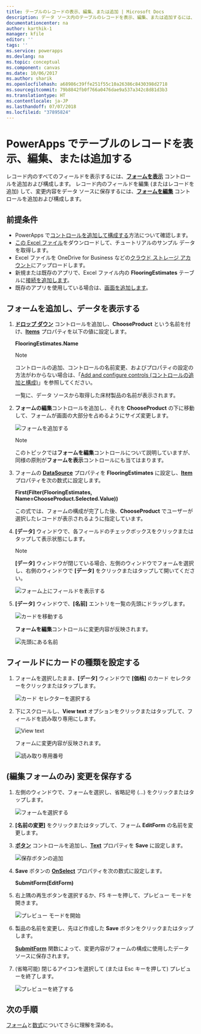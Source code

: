 ```yaml
---
title: テーブルのレコードの表示、編集、または追加 | Microsoft Docs
description: データ ソース内のテーブルのレコードを表示、編集、または追加するには、フォームを使用します。
documentationcenter: na
author: karthik-1
manager: kfile
editor: ''
tags: ''
ms.service: powerapps
ms.devlang: na
ms.topic: conceptual
ms.component: canvas
ms.date: 10/06/2017
ms.author: sharik
ms.openlocfilehash: a68986c39ffe251f55c10a26386c8430398d2718
ms.sourcegitcommit: 79b8842fb0f766a0476dae9a537a342c8d81d3b3
ms.translationtype: HT
ms.contentlocale: ja-JP
ms.lasthandoff: 07/07/2018
ms.locfileid: "37895824"
---
```

# <a name="show-edit-or-add-a-record-from-a-table-in-powerapps"></a>PowerApps でテーブルのレコードを表示、編集、または追加する
レコード内のすべてのフィールドを表示するには、**[フォームを表示](controls/control-form-detail.md)** コントロールを追加および構成します。 レコード内のフィールドを編集 (またはレコードを追加) して、変更内容をデータ ソースに保存するには、**[フォームを編集](controls/control-form-detail.md)** コントロールを追加および構成します。

## <a name="prerequisites"></a>前提条件

* PowerApps で[コントロールを追加して構成する](add-configure-controls.md)方法について確認します。
* [この Excel ファイル](https://az787822.vo.msecnd.net/documentation/get-started-from-data/FlooringEstimates.xlsx)をダウンロードして、チュートリアルのサンプル データを取得します。
* Excel ファイルを OneDrive for Business などの[クラウド ストレージ アカウント](connections/cloud-storage-blob-connections.md)にアップロードします。
* 新規または既存のアプリで、Excel ファイル内の **FlooringEstimates** テーブルに[接続を追加します](add-data-connection.md)。
* 既存のアプリを使用している場合は、[画面を追加します](add-screen-context-variables.md)。

## <a name="add-a-form-and-show-data"></a>フォームを追加し、データを表示する
1. **[ドロップ ダウン](controls/control-drop-down.md)** コントロールを追加し、**ChooseProduct** という名前を付け、**[Items](controls/properties-core.md)** プロパティを以下の値に設定します。

    **FlooringEstimates.Name**

    > [!NOTE]
   > コントロールの追加、コントロールの名前変更、およびプロパティの設定の方法がわからない場合は、「[Add and configure controls (コントロールの追加と構成)](add-configure-controls.md)」を参照してください。

    一覧に、データ ソースから取得した床材製品の名前が表示されます。

2. **フォームの編集**コントロールを追加し、それを **ChooseProduct** の下に移動して、フォームが画面の大部分を占めるようにサイズ変更します。

    ![フォームを追加する](./media/add-form/add-a-form.png)

    > [!NOTE]
   > このトピックでは**フォームを編集**コントロールについて説明していますが、同様の原則が**フォームを表示**コントロールにも当てはまります。

3. フォームの **[DataSource](controls/control-form-detail.md)** プロパティを **FlooringEstimates** に設定し、**[Item](controls/control-form-detail.md)** プロパティを次の数式に設定します。

   **First(Filter(FlooringEstimates, Name=ChooseProduct.Selected.Value))**

   この式では、フォームの構成が完了した後、**ChooseProduct** でユーザーが選択したレコードが表示されるように指定しています。

4. **[データ]** ウィンドウで、各フィールドのチェックボックスをクリックまたはタップして表示状態にします。

    > [!NOTE]
   > **[データ]** ウィンドウが閉じている場合、左側のウィンドウでフォームを選択し、右側のウィンドウで **[データ]** をクリックまたはタップして開いてください。

    ![フォーム上にフィールドを表示する](./media/add-form/checkbox.png)

5. **[データ]** ウィンドウで、**[名前]** エントリを一覧の先頭にドラッグします。

    ![カードを移動する](./media/add-form/drag-field.png)

    **フォームを編集**コントロールに変更内容が反映されます。

    ![先頭にある名前](./media/add-form/move-card-form.png)

## <a name="set-the-card-type-for-a-field"></a>フィールドにカードの種類を設定する
1. フォームを選択したまま、**[データ]** ウィンドウで **[価格]** のカード セレクターをクリックまたはタップします。

    ![カード セレクターを選択する](./media/add-form/price-card2.png)

2. 下にスクロールし、**View text** オプションをクリックまたはタップして、フィールドを読み取り専用にします。

    ![View text](./media/add-form/view-text.png)

    フォームに変更内容が反映されます。

    ![読み取り専用番号](./media/add-form/read-only.png)  

## <a name="edit-form-only-save-changes"></a>(編集フォームのみ) 変更を保存する
1. 左側のウィンドウで、フォームを選択し、省略記号 (...) をクリックまたはタップします。

   ![フォームを選択する](./media/add-form/select-form.png)

2. **[名前の変更]** をクリックまたはタップして、フォーム **EditForm** の名前を変更します。

3. **[ボタン](controls/control-button.md)** コントロールを追加し、**[Text](controls/properties-core.md)** プロパティを **Save** に設定します。

    ![保存ボタンの追加](./media/add-form/save-button.png)  

4. **Save** ボタンの **[OnSelect](controls/properties-core.md)** プロパティを次の数式に設定します。

   **SubmitForm(EditForm)**

5. 右上隅の再生ボタンを選択するか、F5 キーを押して、プレビュー モードを開きます。

    ![プレビュー モードを開始](./media/add-form/open-preview.png)

6. 製品の名前を変更し、先ほど作成した **Save** ボタンをクリックまたはタップします。

    **[SubmitForm](functions/function-form.md)** 関数によって、変更内容がフォームの構成に使用したデータ ソースに保存されます。

7. (省略可能) 閉じるアイコンを選択して (または Esc キーを押して) プレビューを終了します。

    ![プレビューを終了する](./media/add-form/close-preview.png)

## <a name="next-steps"></a>次の手順
[フォーム](working-with-forms.md)と[数式](working-with-formulas.md)についてさらに理解を深める。
